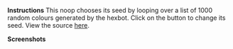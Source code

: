 **Instructions**
This noop chooses its seed by looping over a list of 1000 random colours generated by the hexbot. Click on the button to change its seed.
View the source [here](https://github.com/shiyingt/hexbot).

**Screenshots**
